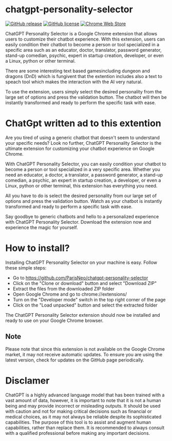 # chatgpt-personality-selector

[![GitHub release](https://badgen.net/github/release/ParisNeo/chatgpt-personality-selector)](https://github.com/ParisNeo/chatgpt-personality-selector/releases)
[![GitHub license](https://badgen.net/github/license/ParisNeo/chatgpt-personality-selector)](https://github.com/ParisNeo/chatgpt-personality-selector/blob/master/LICENSE)
[![Chrome Web Store](https://img.shields.io/chrome-web-store/v/fhbjgbiflinjbdggehcddcbncdddomop.svg)](https://chrome.google.com/webstore/detail/chatgpt-audio-extension/fhbjgbiflinjbdggehcddcbncdddomop)

ChatGPT Personality Selector is a Google Chrome extension that allows users to customize their chatbot experience. With this extension, users can easily condition their chatbot to become a person or tool specialized in a specific area such as an educator, doctor, translator, password generator, stand-up comedian, psychic, expert in startup creation, developer, or even a Linux, python or other terminal. 

There are some interesting text based gamesincluding dungeon and dragons (DnD) which is fungivent that the extention includes also a text to speach tool which makes the interaction with the AI very natural.

To use the extension, users simply select the desired personality from the large set of options and press the validation button. The chatbot will then be instantly transformed and ready to perform the specific task with ease.


# ChatGpt written ad to this extention
Are you tired of using a generic chatbot that doesn't seem to understand your specific needs? Look no further, ChatGPT Personality Selector is the ultimate extension for customizing your chatbot experience on Google Chrome.

With ChatGPT Personality Selector, you can easily condition your chatbot to become a person or tool specialized in a very specific area. Whether you need an educator, a doctor, a translator, a password generator, a stand-up comedian, a psychic, an expert in startup creation, a developer, or even a Linux, python or other terminal, this extension has everything you need.

All you have to do is select the desired personality from our large set of options and press the validation button. Watch as your chatbot is instantly transformed and ready to perform a specific task with ease.

Say goodbye to generic chatbots and hello to a personalized experience with ChatGPT Personality Selector. Download the extension now and experience the magic for yourself.

# How to install?

Installing ChatGPT Personality Selector on your machine is easy. Follow these simple steps:

- Go to https://github.com/ParisNeo/chatgpt-personality-selector
- Click on the "Clone or download" button and select "Download ZIP"
- Extract the files from the downloaded ZIP folder
- Open Google Chrome and go to chrome://extensions/
- Turn on the "Developer mode" switch in the top right corner of the page
- Click on the "Load unpacked" button and select the extracted folder

The ChatGPT Personality Selector extension should now be installed and ready to use on your Google Chrome browser.


## Note
Please note that since this extension is not available on the Google Chrome market, it may not receive automatic updates. To ensure you are using the latest version, check for updates on the GitHub page periodically.


# Disclamer
ChatGPT is a highly advanced language model that has been trained with a vast amount of data, however, it is important to note that it is not a human being and may provide incorrect or misleading outputs. It should be used with caution and not for making critical decisions such as financial or medical choices, as it may not always be reliable despite its sophisticated capabilities. The purpose of this tool is to assist and augment human capabilities, rather than replace them. It is recommended to always consult with a qualified professional before making any important decisions.
